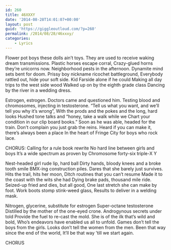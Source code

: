 ```yaml
---
id: 260
title: 46XXXY
date: '2014-08-28T14:01:07+00:00'
layout: post
guid: 'https://giggleoutloud.com/?p=260'
permalink: /2014/08/28/46xxxy/
categories:
    - Lyrics
---
```


Flower pot boys these dolls ain’t toys.
They are used to receive waking dream transmissions.
Plastic horses escape corral,
Crazy-glued horns they’re unicorns now.
Neighborhood pests in the afternoon.
Dynamite mind sets bent for doom.
Prissy boy nickname ricochet battleground,
Everybody rattled out, hide your soft side.
Kid Farside alone if he could
Making all day trips to the west side wood
Walked up on by the eighth grade class
Dancing by the river in a wedding dress.

Estrogen, estrogen. Doctors came and questioned him.
Testing blood and chromosomes, injecting in testosterone.
“Tell us what you want, and we’ll tell you why it’s wrong”,
With the prods and the pokes and the long, hard looks
Hushed tone talks and “honey, take a walk while we
Chart your condition in our clip board books.”
Soon as he was able, headed for the train.
Don’t complain you just grab the reins.
Heard if you can make it, there’s always been a place
In the heart of Fringe City for boys who rock lace.

CHORUS:
Calling for a rule book rewrite
No hard line between girls and boys
It’s a wide spectrum as proven by
Chromosome forty-six triple-X Y

Nest-headed girl rude lip, hard ball
Dirty hands, bloody knees and a broke tooth smile
BMX-ing construction piles. Dares that she barely just survives.
Hits the trail, hits her moon,
Ditch routines that you can’t resume
Made it to the coast with the wits she had
Dying brake pads, thousand mile ride.
Seized-up fried and dies, but all good,
One last stretch she can make by foot.
Work boots stomp stink-weed glass,
Results to deliver in a welding mask.

Nitrogen, glycerine, substitute for estrogen
Super-octane testosterone
Distilled by the mother of the one-eyed crone.
Androgynous secrets under told
Provide the fuel to re-cast the mold.
She is of the ilk that’s wild and bold,
Who’s endeavors have enabled us all to unfold.
Games don’t tell the boys from the girls.
Looks don’t tell the women from the men.
Been that way since the end of the world,
It’ll be that way ’till we start again.

CHORUS
